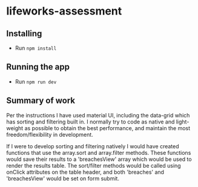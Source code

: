 # lifeworks-assessment

## Installing
- Run `npm install`

## Running the app
- Run `npm run dev`

## Summary of work

Per the instructions I have used material UI, including the data-grid which has sorting and filtering built in. I normally try to code as native and light-weight as possible to obtain the best performance, and maintain the most freedom/flexibility in development. 

If I were to develop sorting and filtering natively I would have created functions that use the array.sort and array.filter methods. These functions would save their results to a 'breachesView' array which would be used to render the results table. The sort/filter methods would be called using onClick attributes on the table header, and both 'breaches' and 'breachesView' would be set on form submit.
